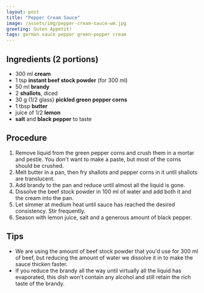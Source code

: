 ```yaml
---
layout: post
title: "Pepper Cream Sauce"
image: /assets/img/pepper-cream-sauce-wm.jpg
greeting: Guten Appetit!
tags: german sauce pepper green-pepper cream
---
```


## Ingredients (2 portions)

 - 300 ml __cream__
 - 1 tsp __instant beef stock powder__ (for 300 ml)
 - 50 ml __brandy__
 - 2 __shallots__, diced
 - 30 g (1/2 glass) __pickled green pepper corns__
 - 1 tbsp __butter__
 - juice of 1/2 __lemon__
 - __salt__ and __black pepper__ to taste

## Procedure

 1. Remove liquid from the green pepper corns and crush them in a mortar and pestle. You don't want to make a paste, but most of the corns should be crushed.
 1. Melt butter in a pan, then fry shallots and pepper corns in it until shallots are translucent.
 1. Add brandy to the pan and reduce until almost all the liquid is gone.
 1. Dissolve the beef stock powder in 100 ml of water and add both it and the cream into the pan.
 1. Let simmer at medium heat until sauce has reached the desired consistency. Stir frequently.
 1. Season with lemon juice, salt and a generous amount of black pepper.

## Tips

 - We are using the amount of beef stock powder that you'd use for 300 ml of beef, but reducing the amount of water we dissolve it in to make the sauce thicken faster.
 - If you reduce the brandy all the way until virtually all the liquid has evaporated, this dish won't contain any alcohol and still retain the rich taste of the brandy.

